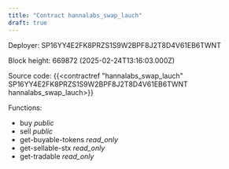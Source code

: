 ```yaml
---
title: "Contract hannalabs_swap_lauch"
draft: true
---
```

Deployer: SP16YY4E2FK8PRZS1S9W2BPF8J2T8D4V61EB6TWNT


 



Block height: 669872 (2025-02-24T13:16:03.000Z)

Source code: {{<contractref "hannalabs_swap_lauch" SP16YY4E2FK8PRZS1S9W2BPF8J2T8D4V61EB6TWNT hannalabs_swap_lauch>}}

Functions:

* buy _public_
* sell _public_
* get-buyable-tokens _read_only_
* get-sellable-stx _read_only_
* get-tradable _read_only_
